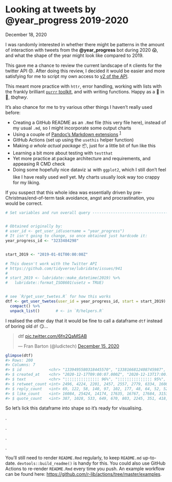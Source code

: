 Looking at tweets by @year\_progress 2019-2020
================
December 18, 2020

<!-- README.md is generated from README.Rmd. Please edit that file -->
<!-- badges: start -->
<!-- badges: end -->

I was randomly interested in whether there might be patterns in the
amount of interaction with tweets from the **@year\_progress** bot
during 2020 :scream:, and what the shape of the year might look like
compared to 2019.

This gave me a chance to review the current landscape of `R` clients for
the twitter API :disappointed:. After doing this review, I decided it
would be easier and more satisfying for me to script my own access to
[v2 of the
API](https://developer.twitter.com/en/docs/twitter-api/early-access).

This meant more practice with `httr`, error handling, working with lists
with the frankly brilliant [`purrr`
toolkit](https://purrr.tidyverse.org/), and with writing functions.
Happy as a :pig: in :poop:, *tbqhwy*.

It’s also chance for me to try various other things I haven’t really
used before:

-   Creating a GitHub README as an `.Rmd` file (this very file here),
    instead of my usual `.md`, so I might incorporate some output charts
-   Using a couple of [Pandoc’s Markdown
    extensions](https://pandoc.org/MANUAL.html#pandocs-markdown)
    <sup>[1](# "We've got md_extensions: +emoji+bracketed_spans+inline_notes going on in the yaml here")</sup>
-   GitHub Actions (set up using the `usethis` helper function)
-   Making *a whole actual package* :package:, just for a little bit of
    fun like this
-   Learning a bit more about testing with `testthat`
-   Yet more practice at package architecture and requirements, and
    appeasing R CMD check
-   Doing some hopefully nice <span class="sparkle">dataviz</span>
    :bar_chart: with `ggplot2`, which I still don’t feel like I have
    really used *well* yet. My charts usually look way too crappy for my
    liking.

If you suspect that this whole idea was essentially driven by
pre-Christmas/end-of-term task avoidance, angst and procrastination, you
would be correct.

``` r
# Set variables and run overall query -------------------------------------


# Obtained originally by:
# user_id <- get_user_id(username = "year_progress")
# It isn't going to change, so once obtained just hardcode it:
year_progress_id <- "3233484298"


start_2019 <- "2019-01-01T00:00:00Z"

# This doesn't work with the Twitter API
# https://github.com/tidyverse/lubridate/issues/941
# 
# start_2019 <- lubridate::make_datetime(2019) %>% 
#   lubridate::format_ISO8601(usetz = TRUE)


# see `R/get_user_twetes.R` for how this works
dtf <- get_user_twetes(user_id = year_progress_id, start = start_2019) %>%
  compact() %>%
  unpack_list()       # <- in `R/helpers.R`
```

I realised the other day that it would be fine to call a dataframe `dtf`
instead of boring old `df` :smirk:…

<!--html_preserve-->
<blockquote class="twitter-tweet" data-width="550" data-lang="en" data-dnt="true" data-theme="light">
<p lang="und" dir="ltr">
dtf <a href="https://t.co/6fn2QaMSAB">pic.twitter.com/6fn2QaMSAB</a>
</p>
— Fran Barton (@ludictech)
<a href="https://twitter.com/ludictech/status/1338815874770329602?ref_src=twsrc%5Etfw">December
15, 2020</a>
</blockquote>
<!--/html_preserve-->

``` r
glimpse(dtf)
#> Rows: 200
#> Columns: 7
#> $ id            <chr> "1339495580318445570", "1338166812408745987", "133683...
#> $ created_at    <chr> "2020-12-17T09:00:07.000Z", "2020-12-13T17:00:04.000Z...
#> $ text          <chr> "¦¦¦¦¦¦¦¦¦¦¦¦¦¦¦ 96%", "¦¦¦¦¦¦¦¦¦¦¦¦¦¦¦ 95%", "¦¦¦¦¦¦...
#> $ retweet_count <int> 2496, 4224, 2201, 2457, 2557, 2779, 6334, 1608, 1848,...
#> $ reply_count   <int> 69, 122, 58, 140, 97, 102, 177, 48, 64, 52, 52, 68, 4...
#> $ like_count    <int> 16084, 25424, 14174, 17635, 16767, 17684, 31538, 1001...
#> $ quote_count   <int> 387, 1028, 533, 649, 670, 803, 2245, 351, 418, 388, 3...
```

So let’s lick this dataframe into shape so it’s ready for visualising.

.

.

.

.

You’ll still need to render `README.Rmd` regularly, to keep `README.md`
up-to-date. `devtools::build_readme()` is handy for this. You could also
use GitHub Actions to re-render `README.Rmd` every time you push. An
example workflow can be found here:
<https://github.com/r-lib/actions/tree/master/examples>.
